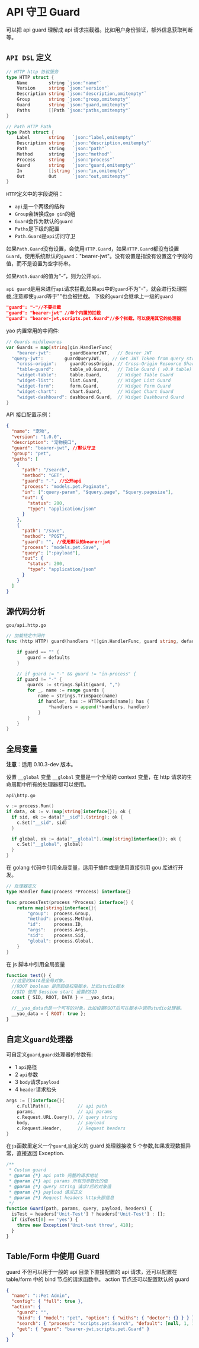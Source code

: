 # API 守卫 Guard

可以把 api guard 理解成 api 请求拦截器。比如用户身份验证，额外信息获取判断等。

## `API DSL` 定义

```go
// HTTP http 协议服务
type HTTP struct {
    Name        string `json:"name"`
    Version     string `json:"version"`
    Description string `json:"description,omitempty"`
    Group       string `json:"group,omitempty"`
    Guard       string `json:"guard,omitempty"`
    Paths       []Path `json:"paths,omitempty"`
}

// Path HTTP Path
type Path struct {
    Label       string   `json:"label,omitempty"`
    Description string   `json:"description,omitempty"`
    Path        string   `json:"path"`
    Method      string   `json:"method"`
    Process     string   `json:"process"`
    Guard       string   `json:"guard,omitempty"`
    In          []string `json:"in,omitempty"`
    Out         Out      `json:"out,omitempty"`
}
```

`HTTP`定义中的字段说明：

- `api`是一个两级的结构
- `Group`会转换成`go gin`的组
- `Guard`会作为默认的`guard`
- `Paths`是下级的配置
- `Path.Guard`是`api`访问守卫

如果`Path.Guard`没有设置，会使用`HTTP.Guard`，如果`HTTP.Guard`都没有设置`Guard`，使用系统默认的`guard`："bearer-jwt"。没有设置是指没有设置这个字段的值，而不是设置为空字符串。

如果`Path.Guard`的值为“-”，则为公开`api`.

`api guard`是用来进行`api`请求拦截,如果`api`中的`guard`不为"-"，就会进行处理拦截,注意即使`guard`等于""也会被拦截。
下级的`guard`会继承上一级的`guard`

```json
"guard": "-"//不要拦截
"guard": "bearer-jwt" //单个内置的拦截
"guard": "bearer-jwt,scripts.pet.Guard"//多个拦截，可以使用其它的处理器
```

yao 内置常用的中间件:

```go
// Guards middlewares
var Guards = map[string]gin.HandlerFunc{
	"bearer-jwt":       guardBearerJWT,   // Bearer JWT
  "query-jwt":        guardQueryJWT,    // Get JWT Token from query string  "__tk"
	"cross-origin":     guardCrossOrigin, // Cross-Origin Resource Sharing
	"table-guard":      table_v0.Guard,   // Table Guard ( v0.9 table)
	"widget-table":     table.Guard,      // Widget Table Guard
	"widget-list":      list.Guard,       // Widget List Guard
	"widget-form":      form.Guard,       // Widget Form Guard
	"widget-chart":     chart.Guard,      // Widget Chart Guard
	"widget-dashboard": dashboard.Guard,  // Widget Dashboard Guard
}
```

API 接口配置示例：

```json
{
  "name": "宠物",
  "version": "1.0.0",
  "description": "宠物接口",
  "guard": "bearer-jwt", //默认守卫
  "group": "pet",
  "paths": [
    {
      "path": "/search",
      "method": "GET",
      "guard": "-", //公开api
      "process": "models.pet.Paginate",
      "in": [":query-param", "$query.page", "$query.pagesize"],
      "out": {
        "status": 200,
        "type": "application/json"
      }
    },
    {
      "path": "/save",
      "method": "POST",
      "guard": "", //使用默认的bearer-jwt
      "process": "models.pet.Save",
      "query": [":payload"],
      "out": {
        "status": 200,
        "type": "application/json"
      }
    }
  ]
}
```

## 源代码分析

`gou/api.http.go`

```go
// 加载特定中间件
func (http HTTP) guard(handlers *[]gin.HandlerFunc, guard string, defaults string) {

    if guard == "" {
        guard = defaults
    }

    // if guard != "-" && guard != "in-process" {
    if guard != "-" {
        guards := strings.Split(guard, ",")
        for _, name := range guards {
            name = strings.TrimSpace(name)
            if handler, has := HTTPGuards[name]; has {
                *handlers = append(*handlers, handler)
            }
        }
    }
}
```

## 全局变量

**注意**：适用 0.10.3-dev 版本。

设置 `__global` 变量
`__global` 变量是一个全局的 context 变量，在 http 请求的生命周期中所有的处理器都可以使用。

`api\http.go`

```go
v := process.Run()
if data, ok := v.(map[string]interface{}); ok {
  if sid, ok := data["__sid"].(string); ok {
    c.Set("__sid", sid)
  }

  if global, ok := data["__global"].(map[string]interface{}); ok {
    c.Set("__global", global)
  }
}
```

在 golang 代码中引用全局变量，适用于插件或是使用直接引用 gou 库进行开发。

```go
// 处理器定义
type Handler func(process *Process) interface{}

func processTest(process *Process) interface{} {
	return map[string]interface{}{
		"group":  process.Group,
		"method": process.Method,
		"id":     process.ID,
		"args":   process.Args,
		"sid":    process.Sid,
		"global": process.Global,
	}
}
```

在 js 脚本中引用全局变量

```js
function test() {
  //这里的DATA是全局对象。
  //ROOT boolean 是否超级权限脚本，比如studio脚本
  //SID 使用 Session start 设置的SID
  const { SID, ROOT, DATA } = __yao_data;

  //__yao_data也是一个可写的对象，比如设置ROOT后可在脚本中调用studio处理器。
  __yao_data = { ROOT: true };
}
```

## 自定义`guard`处理器

可自定义`guard`,`guard`处理器的参数有:

- 1 `api`路径
- 2 `api`参数
- 3 `body`请求`payload`
- 4 `header`请求抬头

```go
args := []interface{}{
    c.FullPath(),          // api path
    params,                // api params
    c.Request.URL.Query(), // query string
    body,                  // payload
    c.Request.Header,      // Request headers
}
```

在`js`函数里定义一个`guard`,自定义的 guard 处理器接收 5 个参数,如果发现数据异常，直接返回 Exception.

```js
/**
 * Custom guard
 * @param {*} api path 完整的请求地址
 * @param {*} api params 所有的参数化的值
 * @param {*} query string 请求?后的对象值
 * @param {*} payload 请求正文
 * @param {*} Request headers http头部信息
 */
function Guard(path, params, query, payload, headers) {
  isTest = headers['Unit-Test'] ? headers['Unit-Test'] : [];
  if (isTest[0] == 'yes') {
    throw new Exception('Unit-test throw', 418);
  }
}
```

## Table/Form 中使用 Guard

guard 不但可以用于一般的 api 目录下直接配置的 api 请求，还可以配置在 table/form 中的 bind 节点的请求函数中。
action 节点还可以配置默认的 guard

```json
{
  "name": "::Pet Admin",
  "config": { "full": true },
  "action": {
    "guard": "",
    "bind": { "model": "pet", "option": { "withs": { "doctor": {} } } },
    "search": { "process": "scripts.pet.Search", "default": [null, 1, 15] },
    "get": { "guard": "bearer-jwt,scripts.pet.Guard" }
  }
}
```
